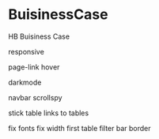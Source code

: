 # BuisinessCase
HB Buisiness Case

responsive

page-link hover

darkmode

navbar scrollspy

stick table links to tables

fix fonts
fix width first table
filter bar border